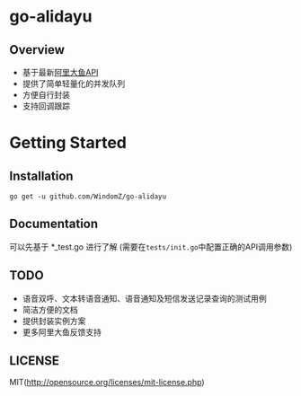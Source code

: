 # go-alidayu

## Overview

* 基于最新[阿里大鱼API](http://www.alidayu.com/doc)
* 提供了简单轻量化的并发队列
* 方便自行封装
* 支持回调跟踪

# Getting Started

## Installation

```
go get -u github.com/WindomZ/go-alidayu
```

## Documentation 

可以先基于 *_test.go 进行了解
(需要在`tests/init.go`中配置正确的API调用参数)

## TODO

* 语音双呼、文本转语音通知、语音通知及短信发送记录查询的测试用例
* 简洁方便的文档
* 提供封装实例方案
* 更多阿里大鱼反馈支持

## LICENSE

MIT(http://opensource.org/licenses/mit-license.php)
